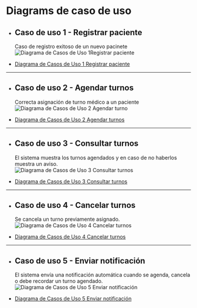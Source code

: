 # Diagrams de caso de uso
- ## Caso de uso 1 - Registrar paciente 
  Caso de registro exitoso de un nuevo pacinete
  ![Diagrama de Casos de Uso 1Registrar paciente](https://github.com/user-attachments/assets/b0611f44-15be-4371-9009-c5fca3b2a486)
* [Diagrama de Casos de Uso 1 Registrar paciente](https://drive.google.com/file/d/1TUgcIMqbLXjk3V5XrKRrJU26KTt4Itfo/view?usp=sharing)
---
- ## Caso de uso 2 - Agendar turnos
  Correcta asignación de turno médico a un paciente
  ![Diagrama de Casos de Uso 2 Agendar turno](https://github.com/user-attachments/assets/a0d6b8bd-7d0c-4f27-a9f3-12d8f2d70f26)
* [Diagrama de Casos de Uso 2 Agendar turnos](https://drive.google.com/file/d/1AvGW--aC7MIbtd4DIqvxPF7TrrytYZkd/view?usp=sharing)
---
- ## Caso de uso 3 - Consultar turnos
  El sistema muestra los turnos agendados y en caso de no haberlos muestra un aviso.  
  ![Diagrama de Casos de Uso 3 Consultar turnos](https://github.com/user-attachments/assets/a5d248be-dce0-4857-8396-14cc2eb311d2)
* [Diagrama de Casos de Uso 3 Consultar turnos](https://drive.google.com/file/d/1wOk22CSdgNHSmZXv6lep5eIeoQQdsMiI/view?usp=sharing)
---
- ## Caso de uso 4 - Cancelar turnos
  Se cancela un turno previamente asignado.
  ![Diagrama de Casos de Uso 4 Cancelar turnos](https://github.com/user-attachments/assets/d66f245b-26cf-4011-bbed-949f4568d2f4)
* [Diagrama de Casos de Uso 4 Cancelar turnos](https://drive.google.com/file/d/17d56LUaCOXTncLXwelKZdyl_qOWRtNf5/view?usp=sharing)
---
- ## Caso de uso 5 - Enviar notificación
  El sistema envía una notificación automática cuando se agenda, cancela o debe recordar un turno agendado.
  ![Diagrama de Casos de Uso 5 Enviar notificación](https://github.com/user-attachments/assets/cacd79b5-3cc6-4ca7-aa51-8e280da93a53)
* [Diagrama de Casos de Uso 5 Enviar notificación](https://drive.google.com/file/d/1B5AIxk6J4TmXs4dD7gzUQZ0ycKqgA38_/view?usp=sharing)

